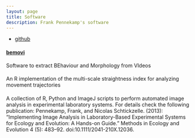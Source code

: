 ```yaml
---
layout: page
title: Software
description: Frank Pennekamp's software
---
```


<div class="navbar">
    <div class="navbar-inner">
        <ul class="nav">
            <li><a href="https://github.com/pennekampster">github</a></li>
        </ul>
    </div>
</div>


#### <a name="bemovi"></a>[bemovi](http://pennekampster.github.io/bemovi/)
Software to extract BEhaviour and Morphology from VIdeos

#### <a name="MSSI"></a>
An R implementation of the multi-scale straightness index for analyzing movement trajectories

#### <a name="Image analysis scripts"></a>
A collection of R, Python and ImageJ scripts to perform automated image analysis in 
experimental laboratory systems. For details check the following publication:
Pennekamp, Frank, and Nicolas Schtickzelle. (2013): “Implementing Image Analysis in 
Laboratory-Based Experimental Systems for Ecology and Evolution: A Hands-on Guide.” 
Methods in Ecology and Evolution 4 (5): 483–92. doi:10.1111/2041-210X.12036.


